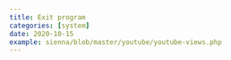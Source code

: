 ```yaml
---
title: Exit program
categories: [system]
date: 2020-10-15
example: sienna/blob/master/youtube/youtube-views.php
---
```

